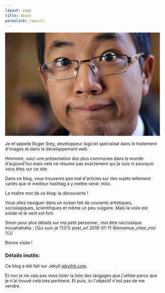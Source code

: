 ```yaml
---
layout: page
title: About
permalink: /about/
---
```


![Ma tête](/assets/images/tete.jpg)

Je m'appelle Roger Srey, devéloppeur logiciel spécialisé dans le traitement d'images et dans le développement web.

Hmmmm, voici une présentation des plus communes dans le monde d'aujourd'hui mais cela ne résume pas exactement qui je suis ni pourquoi vous êtes sur ce site.

Dans ce blog, vous trouverez pas mal d'articles sur des sujets tellement variés que le meilleur hashtag à y mettre serai: misc.

Le maître mot de ce blog: la découverte !

Vous allez naviguer dans un océan fait de courants artistiques, sociologiques, scientifiques et même un peu vulgaire.
Mais la voile est solide et le vent est fort.

Sinon pour plus détails sur ma petit personne ; moi être narcissique mouahahaha ; [Qui suis-je ?]({% post_url 2019-01-11-Bienvenue_chez_moi %})

Bonne visite !

### Détails inutils:

Ce blog a été fait sur Jekyll [jekyllrb.com](http://jekyllrb.com/).

Et non je ne vais pas vous lister la liste des langages que j'utilise parce que je n'ai trouvé cela très pertinent. Et puis, ici l'objectif n'est pas de me vendre.